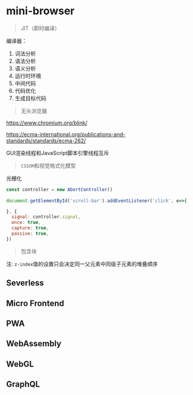 # mini-browser

> JIT（即时编译）

编译器：

1. 词法分析
2. 语法分析
3. 语义分析
4. 运行时环境
5. 中间代码
6. 代码优化
7. 生成目标代码

> 无头浏览器

<https://www.chromium.org/blink/>

<https://ecma-international.org/publications-and-standards/standards/ecma-262/>

GUI渲染线程和JavaScript脚本引擎线程互斥

> `CSSOM`和视觉格式化模型

光栅化

```js
const controller = new AbortController()
			
document.getElementById('scroll-bar').addEventListener('click', e=>{

}, {
  signal: controller.signal,
  once: true,
  capture: true,
  passive: true,
})


```

> 包含块

注: `z-index`值的设置只会决定同一父元素中同级子元素的堆叠顺序



## Severless

## Micro Frontend

## PWA

## WebAssembly

## WebGL

## GraphQL
